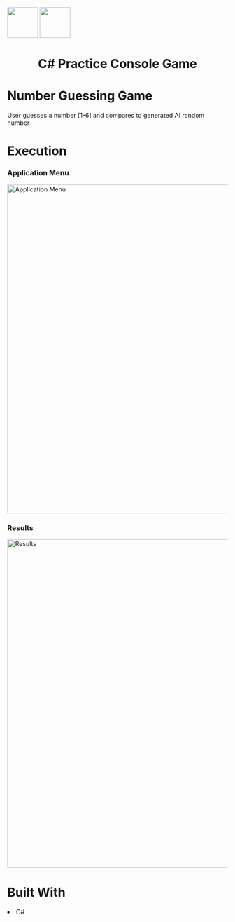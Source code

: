 <img width="70px" height="70px" src="https://user-images.githubusercontent.com/94927484/176516844-ef80e3b5-849b-41d0-a824-b736f8c75f6a.png#gh-light-mode-only">
<img width="70px" height="70px" src="https://user-images.githubusercontent.com/94927484/176516906-9ca35143-bb5b-41b1-9001-1ec77d5f065a.png#gh-dark-mode-only">

<h1 align="center">C# Practice Console Game</h1>
<h1>Number Guessing Game</h1>
<p> User guesses a number [1-6] and compares to generated AI random number</p>

<h1>Execution</h1>

<h3>Application Menu</h3>
<img width="750" alt="Application Menu" src="https://user-images.githubusercontent.com/94927484/186742054-b63f3215-c93a-42fb-b63f-4c78301d88c2.png")>

<h3>Results</h3>
<img width="750" alt="Results" src="https://user-images.githubusercontent.com/94927484/186742211-7f294a3c-b03f-4d46-96ec-d9c09074e489.png")>

<h1>Built With</h1>
<li>C#</li>
